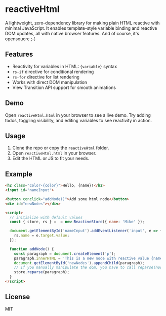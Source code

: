 # reactiveHtml

A lightweight, zero-dependency library for making plain HTML reactive with minimal JavaScript. It enables template-style variable binding and reactive DOM updates, all with native browser features. And of course, it's opensoucre ;-)

## Features
- Reactivity for variables in HTML: `{variable}` syntax
- `rs-if` directive for conditional rendering
- `rs-for` directive for list rendering
- Works with direct DOM manipulation
- View Transition API support for smooth animations

## Demo
Open `reactiveHtml.html` in your browser to see a live demo. Try adding todos, toggling visibility, and editing variables to see reactivity in action.

## Usage
1. Clone the repo or copy the `reactiveHtml` folder.
2. Open `reactiveHtml.html` in your browser.
3. Edit the HTML or JS to fit your needs.

## Example
```html
<h2 class="color-{color}">Hello, {name}!</h2>
<input id="nameInput">

<button conclick="addNode()">Add some html node</button>
<div id="newNodes"></div>

<script>
  // initialize with default values
  const { store, rs } =  = new ReactiveStore({ name: 'Mike' });

  document.getElementById('nameInput').addEventListener('input', e => {
    rs.name = e.target.value;
  });

  function addNode() {
    const paragraph = document.createElement('p');
    paragraph.innerHTML = 'This is a new node with reactive value {name} in it.';
    document.getElementById('newNodes').appendChild(paragraph);
    // If you manually manipulate the dom, you have to call reparse(node). For performance reasons, the store doesn't track every dom change by default.
    store.reparse(paragraph);
  }
</script>
```

## License
MIT

